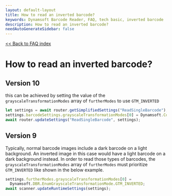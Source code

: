 ```yaml
---
layout: default-layout
title: How to read an inverted barcode?
keywords: Dynamsoft Barcode Reader, FAQ, tech basic, inverted barcode
description: How to read an inverted barcode?
needAutoGenerateSidebar: false
---
```


[<< Back to FAQ index](../index.md#scan-settings)

# How to read an inverted barcode?

## Version 10
this can be achieved by setting the value of the `grayscaleTransformationModes` array of `furtherModes` to use `GTM_INVERTED` 

```javascript
let settings = await router.getSimplifiedSettings("ReadSingleBarcode");
settings.barcodeSettings.grayscaleTransformationModes[0] = Dynamsoft.Core.EnumGrayscaleTransformationMode.GTM_INVERTED;
await router.updateSettings("ReadSingleBarcode", settings);

```
## Version 9
Typically, normal barcode images include a dark barcode on a light background. An inverted image in this case would have a light barcode on a dark background instead. In order to read those types of barcodes, the `grayscaleTransformationModes` array of `furtherModes` must prioritize `GTM_INVERTED` like shown in the below example.

```javascript
settings.furtherModes.grayscaleTransformationModes[0] =
  Dynamsoft.DBR.EnumGrayscaleTransformationMode.GTM_INVERTED;
await scanner.updateRuntimeSettings(settings);
```
